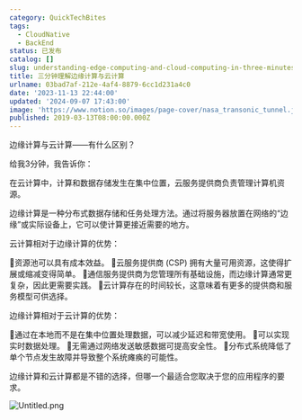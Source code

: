 ```yaml
---
category: QuickTechBites
tags:
  - CloudNative
  - BackEnd
status: 已发布
catalog: []
slug: understanding-edge-computing-and-cloud-computing-in-three-minutes
title: 三分钟理解边缘计算与云计算
urlname: 03bad7af-212e-4af4-8879-6cc1d231a4c0
date: '2023-11-13 22:44:00'
updated: '2024-09-07 17:43:00'
image: 'https://www.notion.so/images/page-cover/nasa_transonic_tunnel.jpg'
published: 2019-03-13T08:00:00.000Z
---
```


边缘计算与云计算——有什么区别？


给我3分钟，我告诉你：


在云计算中，计算和数据存储发生在集中位置，云服务提供商负责管理计算机资源。


边缘计算是一种分布式数据存储和任务处理方法。通过将服务器放置在网络的“边缘”或实际设备上，它可以使计算更接近需要的地方。


云计算相对于边缘计算的优势：


🔹资源池可以具有成本效益。
🔹云服务提供商 (CSP) 拥有大量可用资源，这使得扩展或缩减变得简单。
🔹通信服务提供商为您管理所有基础设施，而边缘计算通常更复杂，因此更需要实践。
🔹云计算存在的时间较长，这意味着有更多的提供商和服务模型可供选择。


边缘计算相对于云计算的优势：


🔸通过在本地而不是在集中位置处理数据，可以减少延迟和带宽使用。
🔸可以实现实时数据处理。
🔸无需通过网络发送敏感数据可提高安全性。
🔸分布式系统降低了单个节点发生故障并导致整个系统瘫痪的可能性。


边缘计算和云计算都是不错的选择，但哪一个最适合您取决于您的应用程序的要求。


![Untitled.png](https://prod-files-secure.s3.us-west-2.amazonaws.com/5d24fe63-e567-4804-86f9-9fdc62e13082/13581d9b-f241-4af1-9995-cb87504adaf1/Untitled.png?X-Amz-Algorithm=AWS4-HMAC-SHA256&X-Amz-Content-Sha256=UNSIGNED-PAYLOAD&X-Amz-Credential=ASIAZI2LB46653X23VFW%2F20250202%2Fus-west-2%2Fs3%2Faws4_request&X-Amz-Date=20250202T213323Z&X-Amz-Expires=3600&X-Amz-Security-Token=IQoJb3JpZ2luX2VjEOr%2F%2F%2F%2F%2F%2F%2F%2F%2F%2FwEaCXVzLXdlc3QtMiJGMEQCIG4TrsbktwXbnXHWJnGFMCDCRyx%2FvjIST3pY8%2BmIft%2FLAiAHppmlDpNGbowCsmm54MDPY%2F4le198z0O8c2ULDaTqkCqIBAjz%2F%2F%2F%2F%2F%2F%2F%2F%2F%2F8BEAAaDDYzNzQyMzE4MzgwNSIMzCMzfW5uYouNblKUKtwDFPhzx9sy1VhZQH6i4AiyQ78ifo41am1IUgluh7KvQ3Hw0YUbhiCdXwns%2FC0EzgSgGNLxUSkfh682bthEkjHsil%2FB8%2BkSiA4RtMn0OAXW6JufjiKL1WPJxiMug1lGdiaIbfJ108HKGNLmmQlT18raqHr84n6on50%2B492a773GUxd4UnRhb%2F1fKn6qIpWqds%2BTwKLCvFY4sj0mMk4%2BM%2B%2Bx0AO14c1C9g%2FHIfVhhDuqglFZvtiSXuZoYsTMxiKMDuVYMI4unRlo43fQw8uQPmZjtoSWhuHmZ4YvwtLqqVScqwx3hCyuhx22%2BNaQJ18RYWc6YmdRnY0ruiqhwu2VOIRWFP6FnPKXXou8pgO%2BZXz5P9Fjl1dGhNqd1jOXSK2710Umrdqpx%2FpvwqLwZXOr%2BDjswRPVEniz%2B6vkN%2FgOSjIRoMqqFVKSGduyOz0jB7QYpjlRD0wNRU7lJ8rIB%2BSkt0Jjvo12j8rmU73HtgLgdNiNwjVEXW8SBkf8gzkoBlv21rENymvDeVDNxA5sUQWUDtYXPeGG8CFZZgpknUYdlY6ASnmSPTGiDvtB1lMmxNcyy365Djr8hKu8i1Rbcss0VNjsrpdBf6lDsGJ4dieLRjYBqPam5TW5x1iMi3ZnQqYw3eX%2BvAY6pgFIgBax2dqe1qXTE2EuV%2BNcRnlMjVfSr0%2B5Nkd9rPbK8T5%2Buu3nojv1tPBeFCglTLIZggnaI2k0NILa37CAAkYkkyNboBOLklG%2B1oRPEslS6LVXxL5xpNmZvmLOADeWaJPC45qOgxym8lKaQMhhGS2kghBWT4H8oKFypMvuDSTXKAXDw0qhCHIEgZSISKwSkmOZSi30jl8zgwEpkqK%2Bwzbp090hKYsm&X-Amz-Signature=5718e6ba914ed5d30eb76806b1bba2bb7cf8ce7c602b64a0f358d45b9bd0dc18&X-Amz-SignedHeaders=host&x-id=GetObject)

